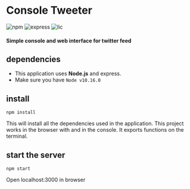# Console Tweeter 
 ![npm][npm-image] ![express][express]     ![lic][lic] 

 
[npm-image]: https://img.shields.io/npm/v/simple-peer.svg 

[lic]: https://img.shields.io/apm/l/vim-mode
[express]: https://img.shields.io/github/v/release/expressjs/express

[downloads-image]: https://img.shields.io/npm/dm/simple-peer.svg
[downloads-url]: https://npmjs.org/package/simple-peer 




#### Simple console and web interface for twitter feed

## dependencies

- This application uses **Node.js** and express. 
- Make sure you have `Node v10.16.0` 


## install

```
npm install 
```
This will install all the dependencies used in the application. This project works in the browser with and in the console. It exports functions on the terminal.  

## start the server
```
npm start
```

Open localhost:3000 in browser
